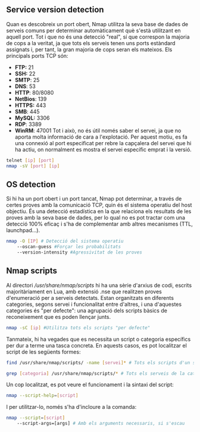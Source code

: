 ## Service version detection
Quan es descobreix un port obert, Nmap utilitza la seva base de dades de serveis comuns per determinar automàticament què s'està utilitzant en aquell port. Tot i que no és una detecció "real", sí que correspon la majoria de cops a la veritat, ja que tots els serveis tenen uns ports estàndard assignats i, per tant, la gran majoria de cops seran els mateixos. Els principals ports TCP són:
- **FTP:** 21
- **SSH:** 22
- **SMTP**: 25
- **DNS**: 53
- **HTTP**: 80/8080
- **NetBios**: 139
- **HTTPS:** 443
- **SMB**: 445
- **MySQL:** 3306
- **RDP**: 3389
- **WinRM**: 47001
Tot i això, no és útil només saber el servei, ja que no aporta molta informació de cara a l'explotació. Per aquest motiu, es fa una connexió al port especificat per rebre la capçalera del servei que hi ha actiu, on normalment es mostra el servei específic emprat i la versió.
```bash
telnet [ip] [port]
nmap -sV [port] [ip]
```

## OS detection
Si hi ha un port obert i un port tancat, Nmap pot determinar, a través de certes proves amb la comunicació TCP, quin és el sistema operatiu del host objectiu. És una detecció estadística en la que relaciona els resultats de les proves amb la seva base de dades, per lo qual no es pot tractar com una detecció 100% eficaç i s'ha de complementar amb altres mecanismes (TTL, launchpad...).
```bash
nmap -O [IP] # Detecció del sistema operatiu
	--oscan-guess #Forçar les probabilitats
	--version-intensity #Agressivitat de les proves
```

## Nmap scripts
Al directori _/usr/share/nmap/scripts_ hi ha una sèrie d'arxius de codi, escrits majoritàriament en Lua, amb extensió .nse que realitzen proves d'enumeració per a serveis detectats. Estan organitzats en diferents categories, segons servei i funcionalitat entre d'altres, i una d'aquestes categories és "per defecte": una agrupació dels scripts bàsics de reconeixement que es poden llençar junts.
```bash
nmap -sC [ip] #Utilitza tots els scripts "per defecte" 
```
Tanmateix, hi ha vegades que es necessita un script  o categoria específics per dur a terme una tasca concreta. En aquests casos, es pot localitzar el script de les següents formes:
```bash
find /usr/share/nmap/scripts/ -name [servei]* # Tots els scripts d'un servei

grep [categoria] /usr/share/nmap/scripts/* # Tots els serveis de la categoria
```
Un cop localitzat, es pot veure el funcionament i la sintaxi del script:
```bash
nmap --script-help=[script]
```
I per utilitzar-lo, només s'ha d'incloure a la comanda:
```bash
nmap --script=[script]
	--script-args=[args] # Amb els arguments necessaris, si s'escau
```